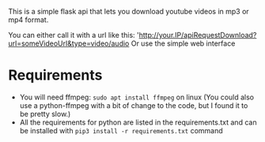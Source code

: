 This is a simple flask api that lets you download youtube videos in mp3 or mp4 format.

You can either call it with a url like this: 'http://your.IP/apiRequestDownload?url=someVideoUrl&type=video/audio
Or use the simple web interface

# Requirements

- You will need ffmpeg: `sudo apt install ffmpeg` on linux
  (You could also use a python-ffmpeg with a bit of change to the code, but I found it to be pretty slow.)
- All the requirements for python are listed in the requirements.txt and can be installed with `pip3 install -r requirements.txt` command


